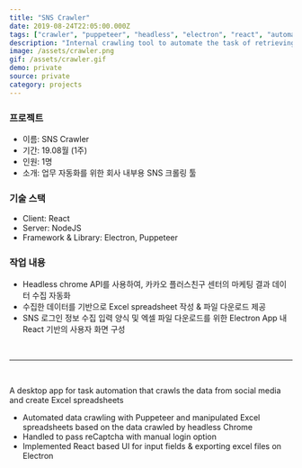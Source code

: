```yaml
---
title: "SNS Crawler"
date: 2019-08-24T22:05:00.000Z
tags: ["crawler", "puppeteer", "headless", "electron", "react", "automation"]
description: "Internal crawling tool to automate the task of retrieving the data from social media into Excel spreadsheets"
image: /assets/crawler.png
gif: /assets/crawler.gif
demo: private
source: private
category: projects
---
```


### 프로젝트

- 이름: SNS Crawler
- 기간: 19.08월 (1주)
- 인원: 1명
- 소개: 업무 자동화를 위한 회사 내부용 SNS 크롤링 툴

### 기술 스택

- Client: React
- Server: NodeJS
- Framework & Library: Electron, Puppeteer

### 작업 내용

- Headless chrome API를 사용하여, 카카오 플러스친구 센터의 마케팅 결과 데이터 수집 자동화
- 수집한 데이터를 기반으로 Excel spreadsheet 작성 & 파일 다운로드 제공
- SNS 로그인 정보 수집 입력 양식 및 엑셀 파일 다운로드를 위한 Electron App 내 React 기반의 사용자 화면 구성

<br />

---

<br />

A desktop app for task automation that crawls the data from social media and create Excel spreadsheets  
- Automated data crawling with Puppeteer and manipulated Excel spreadsheets based on the data crawled by headless Chrome
- Handled to pass reCaptcha with manual login option
- Implemented React based UI for input fields & exporting excel files on Electron
